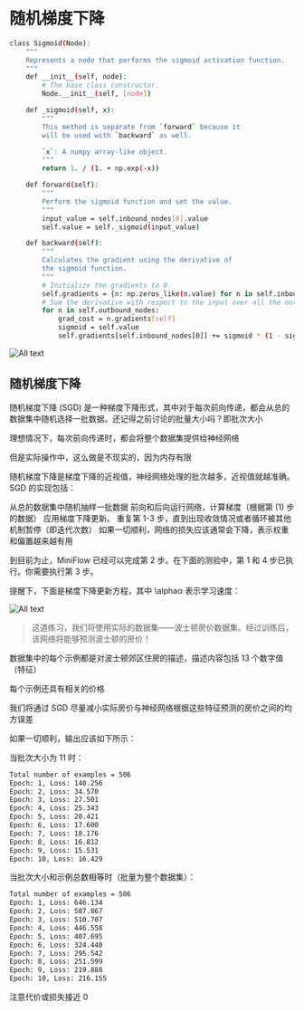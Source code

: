 # 随机梯度下降

```bash
class Sigmoid(Node):
    """
    Represents a node that performs the sigmoid activation function.
    """
    def __init__(self, node):
        # The base class constructor.
        Node.__init__(self, [node])

    def _sigmoid(self, x):
        """
        This method is separate from `forward` because it
        will be used with `backward` as well.

        `x`: A numpy array-like object.
        """
        return 1. / (1. + np.exp(-x))

    def forward(self):
        """
        Perform the sigmoid function and set the value.
        """
        input_value = self.inbound_nodes[0].value
        self.value = self._sigmoid(input_value)

    def backward(self):
        """
        Calculates the gradient using the derivative of
        the sigmoid function.
        """
        # Initialize the gradients to 0.
        self.gradients = {n: np.zeros_like(n.value) for n in self.inbound_nodes}
        # Sum the derivative with respect to the input over all the outputs.
        for n in self.outbound_nodes:
            grad_cost = n.gradients[self]
            sigmoid = self.value
            self.gradients[self.inbound_nodes[0]] += sigmoid * (1 - sigmoid) * grad_cost
```

![All text](http://ww1.sinaimg.cn/large/dc05ba18ly1fnt02g2297j20mv06cmxn.jpg)

## 随机梯度下降

随机梯度下降 (SGD) 是一种梯度下降形式，其中对于每次前向传递，都会从总的数据集中随机选择一批数据。还记得之前讨论的批量大小吗？即批次大小

理想情况下，每次前向传递时，都会将整个数据集提供给神经网络

但是实际操作中，这么做是不现实的，因为内存有限

随机梯度下降是梯度下降的近视值，神经网络处理的批次越多，近视值就越准确。 SGD 的实现包括：

从总的数据集中随机抽样一批数据
前向和后向运行网络，计算梯度（根据第 (1) 步的数据）
应用梯度下降更新。
重复第 1-3 步，直到出现收敛情况或者循环被其他机制暂停（即迭代次数）
如果一切顺利，网络的损失应该通常会下降，表示权重和偏置越来越有用

到目前为止，MiniFlow 已经可以完成第 2 步。在下面的测验中，第 1 和 4 步已执行。你需要执行第 3 步。

提醒下，下面是梯度下降更新方程，其中 \alphaα 表示学习速度：

![All text](http://ww1.sinaimg.cn/large/dc05ba18ly1fnt03gbv3zj20jt01ddfm.jpg)

>这道练习，我们将使用实际的数据集——波士顿房价数据集。经过训练后，该网络将能够预测波士顿的房价！

数据集中的每个示例都是对波士顿郊区住房的描述，描述内容包括 13 个数字值（特征）

每个示例还具有相关的价格

我们将通过 SGD 尽量减小实际房价与神经网络根据这些特征预测的房价之间的均方误差

如果一切顺利，输出应该如下所示：

当批次大小为 11 时：

```bash
Total number of examples = 506
Epoch: 1, Loss: 140.256
Epoch: 2, Loss: 34.570
Epoch: 3, Loss: 27.501
Epoch: 4, Loss: 25.343
Epoch: 5, Loss: 20.421
Epoch: 6, Loss: 17.600
Epoch: 7, Loss: 18.176
Epoch: 8, Loss: 16.812
Epoch: 9, Loss: 15.531
Epoch: 10, Loss: 16.429
```

当批次大小和示例总数相等时（批量为整个数据集）：

```bash
Total number of examples = 506
Epoch: 1, Loss: 646.134
Epoch: 2, Loss: 587.867
Epoch: 3, Loss: 510.707
Epoch: 4, Loss: 446.558
Epoch: 5, Loss: 407.695
Epoch: 6, Loss: 324.440
Epoch: 7, Loss: 295.542
Epoch: 8, Loss: 251.599
Epoch: 9, Loss: 219.888
Epoch: 10, Loss: 216.155
```

注意代价或损失接近 0
